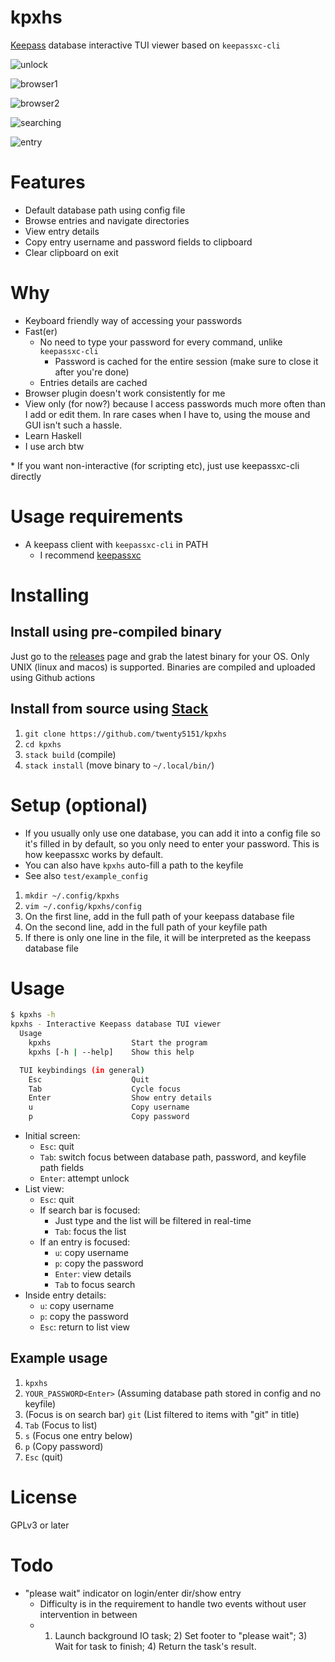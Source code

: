 # kpxhs

[Keepass](https://keepass.info/) database interactive TUI viewer based on `keepassxc-cli`

![unlock](pics/unlock.png)

![browser1](pics/browser1.png)

![browser2](pics/browser2.png)

![searching](pics/searching.png)

![entry](pics/entry.png)

# Features
- Default database path using config file
- Browse entries and navigate directories
- View entry details
- Copy entry username and password fields to clipboard
- Clear clipboard on exit

# Why
- Keyboard friendly way of accessing your passwords
- Fast(er)
    - No need to type your password for every command, unlike `keepassxc-cli`
        - Password is cached for the entire session (make sure to close it after you're done)
    - Entries details are cached
- Browser plugin doesn't work consistently for me
- View only (for now?) because I access passwords much more often than I add or edit them. In rare cases when I have to, using the mouse and GUI isn't such a hassle.
- Learn Haskell
- I use arch btw

\* If you want non-interactive (for scripting etc), just use keepassxc-cli directly


# Usage requirements
- A keepass client with `keepassxc-cli` in PATH
    - I recommend [keepassxc](https://github.com/keepassxreboot/keepassxc/)

# Installing

## Install using pre-compiled binary

Just go to the [releases](https://github.com/twenty5151/kpxhs/releases/) page and grab the latest binary for your OS. Only UNIX (linux and macos) is supported. Binaries are compiled and uploaded using Github actions

## Install from source using [Stack](https://docs.haskellstack.org/en/stable/README/)

1. `git clone https://github.com/twenty5151/kpxhs`
2. `cd kpxhs`
3. `stack build` (compile)
4. `stack install` (move binary to `~/.local/bin/`)

# Setup (optional)
- If you usually only use one database, you can add it into a config file so it's filled in by default, so you only need to enter your password. This is how keepassxc works by default.
- You can also have `kpxhs` auto-fill a path to the keyfile
- See also `test/example_config`

1. `mkdir ~/.config/kpxhs`
2. `vim ~/.config/kpxhs/config`
3. On the first line, add in the full path of your keepass database file
4. On the second line, add in the full path of your keyfile path
5. If there is only one line in the file, it will be interpreted as the keepass database file

# Usage

```sh
$ kpxhs -h
kpxhs - Interactive Keepass database TUI viewer
  Usage
    kpxhs                  Start the program
    kpxhs [-h | --help]    Show this help

  TUI keybindings (in general)
    Esc                    Quit
    Tab                    Cycle focus
    Enter                  Show entry details
    u                      Copy username
    p                      Copy password
```

- Initial screen:
    - `Esc`: quit
    - `Tab`: switch focus between database path, password, and keyfile path fields
    - `Enter`: attempt unlock
- List view:
    - `Esc`: quit
    - If search bar is focused:
        - Just type and the list will be filtered in real-time
        - `Tab`: focus the list
    - If an entry is focused:
        - `u`: copy username
        - `p`: copy the password
        - `Enter`: view details
        - `Tab` to focus search
- Inside entry details:
    - `u`: copy username
    - `p`: copy the password
    - `Esc`: return to list view

## Example usage

1. `kpxhs`
2. `YOUR_PASSWORD<Enter>` (Assuming database path stored in config and no keyfile)
3. (Focus is on search bar) `git` (List filtered to items with "git" in title)
4. `Tab` (Focus to list)
5. `s` (Focus one entry below)
6. `p` (Copy password)
7. `Esc` (quit)

# License

GPLv3 or later

# Todo
- "please wait" indicator on login/enter dir/show entry
    - Difficulty is in the requirement to handle two events without user intervention in between
    - 1) Launch background IO task; 2) Set footer to "please wait"; 3) Wait for task to finish; 4) Return the task's result.
